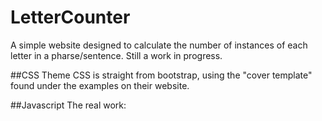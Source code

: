 # LetterCounter
A simple website designed to calculate the number of instances of each letter in a pharse/sentence.  Still a work in progress.

##CSS Theme
CSS is straight from bootstrap, using the "cover template" found under the examples on their website.

##Javascript
The real work:
